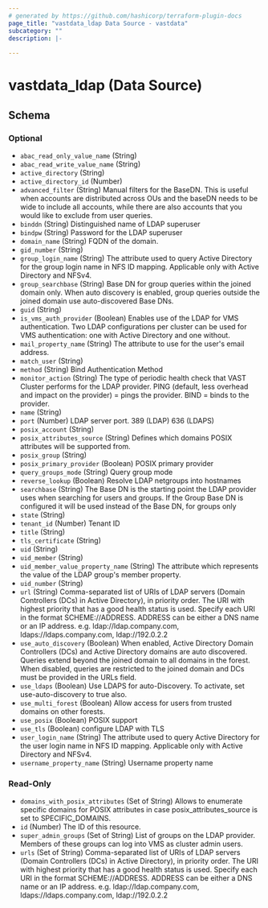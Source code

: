 ```yaml
---
# generated by https://github.com/hashicorp/terraform-plugin-docs
page_title: "vastdata_ldap Data Source - vastdata"
subcategory: ""
description: |-
  
---
```


# vastdata_ldap (Data Source)





<!-- schema generated by tfplugindocs -->
## Schema

### Optional

- `abac_read_only_value_name` (String)
- `abac_read_write_value_name` (String)
- `active_directory` (String)
- `active_directory_id` (Number)
- `advanced_filter` (String) Manual filters for the BaseDN. This is useful when accounts are distributed across OUs and the baseDN needs to be wide to include all accounts, while there are also accounts that you would like to exclude from user queries.
- `binddn` (String) Distinguished name of LDAP superuser
- `bindpw` (String) Password for the LDAP superuser
- `domain_name` (String) FQDN of the domain.
- `gid_number` (String)
- `group_login_name` (String) The attribute used to query Active Directory for the group login name in NFS ID mapping. Applicable only with Active Directory and NFSv4.
- `group_searchbase` (String) Base DN for group queries within the joined domain only. When auto discovery is enabled, group queries outside the joined domain use auto-discovered Base DNs.
- `guid` (String)
- `is_vms_auth_provider` (Boolean) Enables use of the LDAP for VMS authentication. Two LDAP configurations per cluster can be used for VMS authentication: one with Active Directory and one without.
- `mail_property_name` (String) The attribute to use for the user's email address.
- `match_user` (String)
- `method` (String) Bind Authentication Method
- `monitor_action` (String) The type of periodic health check that VAST Cluster performs for the LDAP provider. PING (default, less overhead and impact on the provider) = pings the provider. BIND = binds to the provider.
- `name` (String)
- `port` (Number) LDAP server port. 389 (LDAP)  636 (LDAPS)
- `posix_account` (String)
- `posix_attributes_source` (String) Defines which domains POSIX attributes will be supported from.
- `posix_group` (String)
- `posix_primary_provider` (Boolean) POSIX primary provider
- `query_groups_mode` (String) Query group mode
- `reverse_lookup` (Boolean) Resolve LDAP netgroups into hostnames
- `searchbase` (String) The Base DN is the starting point the LDAP provider uses when searching for users and groups. If the Group Base DN is configured it will be used instead of the Base DN, for groups only
- `state` (String)
- `tenant_id` (Number) Tenant ID
- `title` (String)
- `tls_certificate` (String)
- `uid` (String)
- `uid_member` (String)
- `uid_member_value_property_name` (String) The attribute which represents the value of the LDAP group's member property.
- `uid_number` (String)
- `url` (String) Comma-separated list of URIs of LDAP servers (Domain Controllers (DCs) in Active Directory), in priority order. The URI with highest priority that has a good health status is used. Specify each URI in the format SCHEME://ADDRESS. ADDRESS can be either a DNS name or an IP address. e.g. ldap://ldap.company.com, ldaps://ldaps.company.com, ldap://192.0.2.2
- `use_auto_discovery` (Boolean) When enabled, Active Directory Domain Controllers (DCs) and Active Directory domains are auto discovered. Queries extend beyond the joined domain to all domains in the forest. When disabled, queries are restricted to the joined domain and DCs must be provided in the URLs field.
- `use_ldaps` (Boolean) Use LDAPS for auto-Discovery. To activate, set use-auto-discovery to true also.
- `use_multi_forest` (Boolean) Allow access for users from trusted domains on other forests.
- `use_posix` (Boolean) POSIX support
- `use_tls` (Boolean) configure LDAP with TLS
- `user_login_name` (String) The attribute used to query Active Directory for the user login name in NFS ID mapping. Applicable only with Active Directory and NFSv4.
- `username_property_name` (String) Username property name

### Read-Only

- `domains_with_posix_attributes` (Set of String) Allows to enumerate specific domains for POSIX attributes
in case posix_attributes_source is set to SPECIFIC_DOMAINS.
- `id` (Number) The ID of this resource.
- `super_admin_groups` (Set of String) List of groups on the LDAP provider. Members of these groups can log into VMS as cluster admin users.
- `urls` (Set of String) Comma-separated list of URIs of LDAP servers (Domain Controllers (DCs) in Active Directory), in priority order. The URI with highest priority that has a good health status is used. Specify each URI in the format SCHEME://ADDRESS. ADDRESS can be either a DNS name or an IP address. e.g. ldap://ldap.company.com, ldaps://ldaps.company.com, ldap://192.0.2.2
